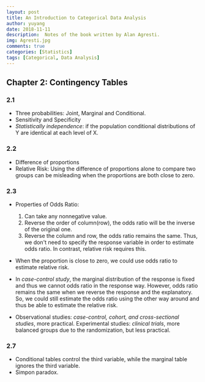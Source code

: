 ```yaml
---
layout: post
title: An Introduction to Categorical Data Analysis
author: yuyang
date: 2018-11-11
description:  Notes of the book written by Alan Agresti.
img: Agresti.jpg
comments: true
categories: [Statistics]
tags: [Categorical, Data Analysis]
---
```


## Chapter 2: Contingency Tables

### 2.1

- Three probabilities: Joint, Marginal and Conditional.
- Sensitivity and Specificity
- *Statistically independence*: if the population conditional distributions of Y are identical at each level of X.

### 2.2

- Difference of proportions
- Relative Risk: Using the difference of proportions alone to compare two groups can be misleading when the proportions are both close to zero.

### 2.3

- Properties of Odds Ratio:
    1. Can take any nonnegative value.
    2. Reverse the order of column(row), the odds ratio will be the inverse of the original one.
    3. Reverse the column and row, the odds ratio remains the same. Thus, we don't need to specify the response variable in order to estimate odds ratio. In contrast, relative risk requires this.

- When the proportion is close to zero, we could use odds ratio to estimate relative risk.

- In *case-control study*, the marginal distribution of the response is fixed and thus we cannot odds ratio in the response way. However, odds ratio remains the same when we reverse the response and the explanatory. So, we could still estimate the odds ratio using the other way around and thus be able to estimate the relative risk.

- Observational studies: *case-control, cohort, and cross-sectional studies*, more practical. Experimental studies: *clinical trials*, more balanced groups due to the randomization, but less practical.


### 2.7

- Conditional tables control the third variable, while the marginal table ignores the third variable.
- Simpon paradox.

